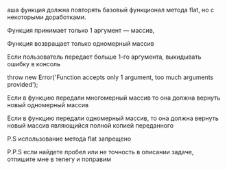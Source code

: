 аша функция должна повторять базовый функционал метода flat, но с некоторыми доработками.



Функция принимает только 1 аргумент — массив,

Функция возвращает только одномерный массив

Если пользователь передает больше 1-го аргумента, выкидывать ошибку в консоль



throw new Error('Function accepts only 1 argument, too much arguments provided');



Если в функцию передали многомерный массив то она должна вернуть новый одномерный массив



Если в функцию передали одномерный массив, то она должна вернуть новый массив являющийся полной копией переданного



P.S использование метода flat запрещено



P.P.S если найдете пробел или не точность в описании задаче, отпишите мне в телегу и поправим
